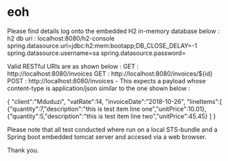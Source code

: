 # eoh

Please find details log onto the embedded H2 in-memory database below :
h2 db uri : localhost:8080/h2-console
spring.datasource.url=jdbc:h2:mem:bootapp;DB_CLOSE_DELAY=-1
spring.datasource.username=sa
spring.datasource.password=

Valid RESTful URIs are as shown below :
GET : http://localhost:8080/invoices
GET : http://localhost:8080/invoices/${id}
POST : http://localhost:8080/invoices - This expects a payload whose content-type is application/json similar to the one shown below :

{
	"client":"Mduduzi",
	"vatRate":14,
	"invoiceDate":"2018-10-26",
	"lineItems":[
			{"quantity":7,"description":"this is test item line one","unitPrice":10.01},
			{"quantity":5,"description":"this is test item line two","unitPrice":45.45}
		    ]
}

Please note that all test conducted where run on a local STS-bundle and a Spring boot embedded tomcat server and accesed via a web browser.

Thank you.  
